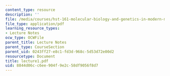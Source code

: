 ```yaml
---
content_type: resource
description: ''
file: /media/courses/hst-161-molecular-biology-and-genetics-in-modern-medicine-fall-2007/8844d06cc6ee904f9e2c58df9056f8d7_lecture1.pdf
file_type: application/pdf
learning_resource_types:
- Lecture Notes
ocw_type: OCWFile
parent_title: Lecture Notes
parent_type: CourseSection
parent_uid: 0243ff27-e8c1-fd3d-968c-5d53d72e00d2
resourcetype: Document
title: lecture1.pdf
uid: 8844d06c-c6ee-904f-9e2c-58df9056f8d7
---
```

